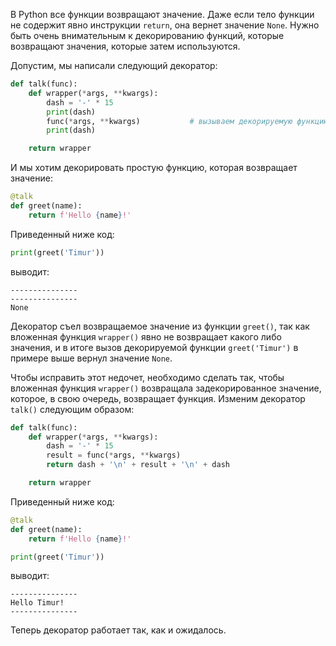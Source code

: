 

В Python все функции возвращают значение. Даже если тело функции не содержит явно инструкции `return`, она вернет значение `None`. Нужно быть очень внимательным к декорированию функций, которые возвращают значения, которые затем используются.

Допустим, мы написали следующий декоратор:

```python
def talk(func):
    def wrapper(*args, **kwargs):
        dash = '-' * 15
        print(dash)
        func(*args, **kwargs)           # вызываем декорируемую функцию
        print(dash)

    return wrapper
```

И мы хотим декорировать простую функцию, которая возвращает значение:

```python
@talk
def greet(name):
    return f'Hello {name}!'
```

Приведенный ниже код:

```python
print(greet('Timur'))
```

выводит:

```no-highlight
---------------
---------------
None
```

Декоратор съел возвращаемое значение из функции `greet()`, так как вложенная функция `wrapper()` явно не возвращает какого либо значения, и в итоге вызов декорируемой функции `greet('Timur')` в примере выше вернул значение `None`.

Чтобы исправить этот недочет, необходимо сделать так, чтобы вложенная функция `wrapper()` возвращала задекорированное значение, которое, в свою очередь, возвращает функция. Изменим декоратор `talk()` следующим образом:

```python
def talk(func):
    def wrapper(*args, **kwargs):
        dash = '-' * 15
        result = func(*args, **kwargs)
        return dash + '\n' + result + '\n' + dash

    return wrapper
```

Приведенный ниже код:

```python
@talk
def greet(name):
    return f'Hello {name}!'

print(greet('Timur'))
```

выводит:

```no-highlight
---------------
Hello Timur!
---------------
```

Теперь декоратор работает так, как и ожидалось.